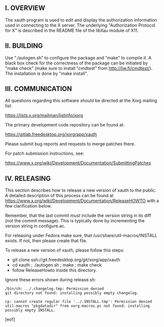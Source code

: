 I. OVERVIEW
-----------

The xauth program is used to edit and display the authorization
information used in connecting to the X server.
The underlying "Authorization Protocol for X" is described in the
README file of the libXau module of X11.

II. BUILDING
------------

Use "./autogen.sh" to configure the package and "make" to compile it.
A black box check for the correctness of the package can be initiated
by "make check" (make sure to install "cmdtest" from
http://liw.fi/cmdtest/). The installation is done by "make install".

III. COMMUNICATION
------------------

All questions regarding this software should be directed at the
Xorg mailing list:

  https://lists.x.org/mailman/listinfo/xorg

The primary development code repository can be found at:

  https://gitlab.freedesktop.org/xorg/app/xauth

Please submit bug reports and requests to merge patches there.

For patch submission instructions, see:

  https://www.x.org/wiki/Development/Documentation/SubmittingPatches

IV. RELEASING
-------------

This section describes how to release a new version of xauth to the
public. A detailed description of this process can be found at
https://www.x.org/wiki/Development/Documentation/ReleaseHOWTO with a
few clarification below.

Remember, that the last commit _must_ include the version string in
its diff (not the commit message). This is typically done by
incrementing the version string in configure.ac.

For releasing under Fedora make sure, that
/usr/share/util-macros/INSTALL exists. If not, then please create that
file.

To release a new version of xauth, please follow this steps:

 * git clone ssh://git.freedesktop.org/git/xorg/app/xauth
 * cd xauth ; ./autogen.sh ; make ; make check
 * follow ReleaseHowto inside this directory.

Ignore these errors shown during release.sh:

    /bin/sh: ../.changelog.tmp: Permission denied
    git directory not found: installing possibly empty changelog.
    
    cp: cannot create regular file '../.INSTALL.tmp': Permission denied
    util-macros "pkgdatadir" from xorg-macros.pc not found: installing possibly empty INSTALL.

[eof]
